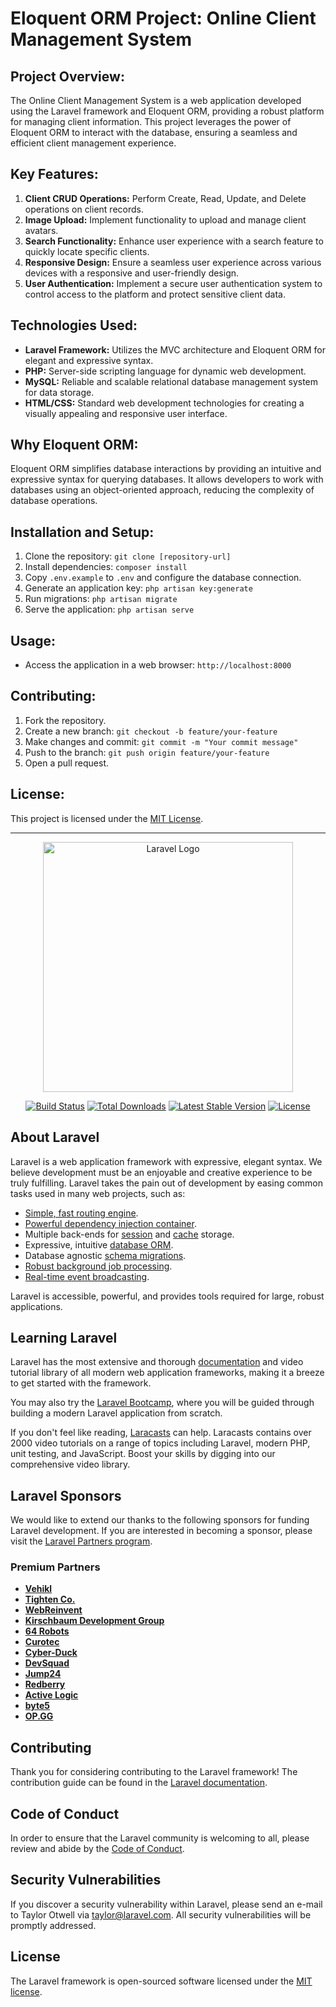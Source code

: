 # Eloquent ORM Project: Online Client Management System

## Project Overview:
The Online Client Management System is a web application developed using the Laravel framework and Eloquent ORM, providing a robust platform for managing client information. This project leverages the power of Eloquent ORM to interact with the database, ensuring a seamless and efficient client management experience.

## Key Features:
1. **Client CRUD Operations:** Perform Create, Read, Update, and Delete operations on client records.
2. **Image Upload:** Implement functionality to upload and manage client avatars.
3. **Search Functionality:** Enhance user experience with a search feature to quickly locate specific clients.
4. **Responsive Design:** Ensure a seamless user experience across various devices with a responsive and user-friendly design.
5. **User Authentication:** Implement a secure user authentication system to control access to the platform and protect sensitive client data.

## Technologies Used:
- **Laravel Framework:** Utilizes the MVC architecture and Eloquent ORM for elegant and expressive syntax.
- **PHP:** Server-side scripting language for dynamic web development.
- **MySQL:** Reliable and scalable relational database management system for data storage.
- **HTML/CSS:** Standard web development technologies for creating a visually appealing and responsive user interface.

## Why Eloquent ORM:
Eloquent ORM simplifies database interactions by providing an intuitive and expressive syntax for querying databases. It allows developers to work with databases using an object-oriented approach, reducing the complexity of database operations.

## Installation and Setup:
1. Clone the repository: `git clone [repository-url]`
2. Install dependencies: `composer install`
3. Copy `.env.example` to `.env` and configure the database connection.
4. Generate an application key: `php artisan key:generate`
5. Run migrations: `php artisan migrate`
6. Serve the application: `php artisan serve`

## Usage:
- Access the application in a web browser: `http://localhost:8000`

## Contributing:
1. Fork the repository.
2. Create a new branch: `git checkout -b feature/your-feature`
3. Make changes and commit: `git commit -m "Your commit message"`
4. Push to the branch: `git push origin feature/your-feature`
5. Open a pull request.

## License:
This project is licensed under the [MIT License](LICENSE).

---

<p align="center"><a href="https://laravel.com" target="_blank"><img src="https://raw.githubusercontent.com/laravel/art/master/logo-lockup/5%20SVG/2%20CMYK/1%20Full%20Color/laravel-logolockup-cmyk-red.svg" width="400" alt="Laravel Logo"></a></p>

<p align="center">
<a href="https://github.com/laravel/framework/actions"><img src="https://github.com/laravel/framework/workflows/tests/badge.svg" alt="Build Status"></a>
<a href="https://packagist.org/packages/laravel/framework"><img src="https://img.shields.io/packagist/dt/laravel/framework" alt="Total Downloads"></a>
<a href="https://packagist.org/packages/laravel/framework"><img src="https://img.shields.io/packagist/v/laravel/framework" alt="Latest Stable Version"></a>
<a href="https://packagist.org/packages/laravel/framework"><img src="https://img.shields.io/packagist/l/laravel/framework" alt="License"></a>
</p>

## About Laravel

Laravel is a web application framework with expressive, elegant syntax. We believe development must be an enjoyable and creative experience to be truly fulfilling. Laravel takes the pain out of development by easing common tasks used in many web projects, such as:

- [Simple, fast routing engine](https://laravel.com/docs/routing).
- [Powerful dependency injection container](https://laravel.com/docs/container).
- Multiple back-ends for [session](https://laravel.com/docs/session) and [cache](https://laravel.com/docs/cache) storage.
- Expressive, intuitive [database ORM](https://laravel.com/docs/eloquent).
- Database agnostic [schema migrations](https://laravel.com/docs/migrations).
- [Robust background job processing](https://laravel.com/docs/queues).
- [Real-time event broadcasting](https://laravel.com/docs/broadcasting).

Laravel is accessible, powerful, and provides tools required for large, robust applications.

## Learning Laravel

Laravel has the most extensive and thorough [documentation](https://laravel.com/docs) and video tutorial library of all modern web application frameworks, making it a breeze to get started with the framework.

You may also try the [Laravel Bootcamp](https://bootcamp.laravel.com), where you will be guided through building a modern Laravel application from scratch.

If you don't feel like reading, [Laracasts](https://laracasts.com) can help. Laracasts contains over 2000 video tutorials on a range of topics including Laravel, modern PHP, unit testing, and JavaScript. Boost your skills by digging into our comprehensive video library.

## Laravel Sponsors

We would like to extend our thanks to the following sponsors for funding Laravel development. If you are interested in becoming a sponsor, please visit the [Laravel Partners program](https://partners.laravel.com).

### Premium Partners

- **[Vehikl](https://vehikl.com/)**
- **[Tighten Co.](https://tighten.co)**
- **[WebReinvent](https://webreinvent.com/)**
- **[Kirschbaum Development Group](https://kirschbaumdevelopment.com)**
- **[64 Robots](https://64robots.com)**
- **[Curotec](https://www.curotec.com/services/technologies/laravel/)**
- **[Cyber-Duck](https://cyber-duck.co.uk)**
- **[DevSquad](https://devsquad.com/hire-laravel-developers)**
- **[Jump24](https://jump24.co.uk)**
- **[Redberry](https://redberry.international/laravel/)**
- **[Active Logic](https://activelogic.com)**
- **[byte5](https://byte5.de)**
- **[OP.GG](https://op.gg)**

## Contributing

Thank you for considering contributing to the Laravel framework! The contribution guide can be found in the [Laravel documentation](https://laravel.com/docs/contributions).

## Code of Conduct

In order to ensure that the Laravel community is welcoming to all, please review and abide by the [Code of Conduct](https://laravel.com/docs/contributions#code-of-conduct).

## Security Vulnerabilities

If you discover a security vulnerability within Laravel, please send an e-mail to Taylor Otwell via [taylor@laravel.com](mailto:taylor@laravel.com). All security vulnerabilities will be promptly addressed.

## License

The Laravel framework is open-sourced software licensed under the [MIT license](https://opensource.org/licenses/MIT).
